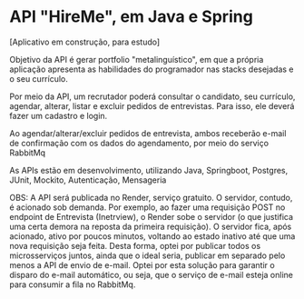 # API "HireMe", em Java e Spring
[Aplicativo em construção, para estudo]
<p>Objetivo da API é gerar portfolio "metalinguístico", em que a própria aplicação apresenta as habilidades do programador nas stacks desejadas e o seu currículo.</p> 
<p>Por meio da API, um recrutador poderá consultar o candidato, seu currículo, agendar, alterar, listar e excluir pedidos de entrevistas. Para isso, ele deverá fazer um cadastro e login.</p>
<p>Ao agendar/alterar/excluir pedidos de entrevista, ambos receberão e-mail de confirmação com os dados do agendamento, por meio do serviço RabbitMq</p>
<p>As APIs estão em desenvolvimento, utilizando Java, Springboot, Postgres, JUnit, Mockito, Autenticação, Mensageria</p>
<p></p>
<p>OBS: A API será publicada no Render, serviço gratuito. O servidor, contudo, é acionado sob demanda. Por exemplo, ao fazer uma requisição POST no endpoint de Entrevista (Inetrview), o Render sobe o servidor (o que justifica uma certa demora na reposta da primeira requisição). O servidor fica, após acionado, ativo por poucos minutos, voltando ao estado inativo até que uma nova requisição seja feita. Desta forma, optei por publicar todos os microsserviços juntos, ainda que o ideal seria, publicar em separado pelo menos a API de envio de e-mail. Optei por esta solução para garantir o disparo do e-mail automático, ou seja, que o serviço de e-mail esteja online para consumir a fila no RabbitMq.</p>